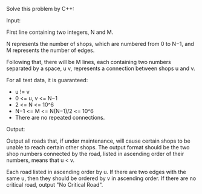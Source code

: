 Solve this problem by C++:

Input:

First line containing two integers, N and M.

N represents the number of shops, which are numbered from 0 to N−1, and M represents the number of edges.

Following that, there will be M lines, each containing two numbers separated by a space, u​ v​, represents a connection between shops u​ and v​.

For all test data, it is guaranteed:


- u != v
- 0 <= u, v <= N−1
- 2 <= N <= 10^6
- N−1 <= M <= N(N−1)/2 <= 10^6
- There are no repeated connections.


Output:

Output all roads that, if under maintenance, will cause certain shops to be unable to reach certain other shops. The output format should be the two shop numbers connected by the road, listed in ascending order of their numbers, means that u < v.

Each road listed in ascending order by u. If there are two edges with the same u, then they should be ordered by v in ascending order. If there are no critical road, output "No Critical Road".
